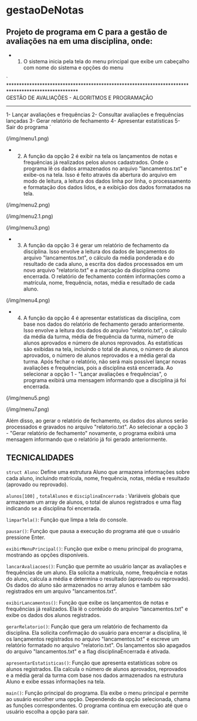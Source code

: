 # gestaoDeNotas

## Projeto de programa em C para a gestão de avaliações na em uma disciplina, onde: 



* 1. O sistema inicia pela tela do menu principal que exibe um cabeçalho com nome do sistema e opções do menu

` ***************************************************************************************************  
                         GESTÃO DE AVALIAÇÕES - ALGORITMOS E PROGRAMAÇÃO 
  *************************************************************************************************** 
1- Lançar avaliações e frequências
2- Consultar avaliações e frequências lançadas
3- Gerar relatório de fechamento
4- Apresentar estatísticas
5- Sair do programa
`

(/img/menu1.png)

* 2. A função da opção 2 é exibir na tela os lançamentos de notas e frequências já realizados pelos alunos cadastrados. Onde o programa lê os dados armazenados no arquivo "lancamentos.txt" e exibe-os na tela. Isso é feito através da abertura do arquivo em modo de leitura, a leitura dos dados linha por linha, o processamento e formatação dos dados lidos, e a exibição dos dados formatados na tela.

(/img/menu2.png)

(/img/menu2.1.png)

(/img/menu3.png)



* 3. A função da opção 3 é gerar um relatório de fechamento da disciplina. Isso envolve a leitura dos dados de lançamentos do arquivo "lancamentos.txt", o cálculo da média ponderada e do resultado de cada aluno, a escrita dos dados processados em um novo arquivo "relatorio.txt" e a marcação da disciplina como encerrada. O relatório de fechamento contém informações como a matrícula, nome, frequência, notas, média e resultado de cada aluno.

(/img/menu4.png)


* 4. A função da opção 4 é apresentar estatísticas da disciplina, com base nos dados do relatório de fechamento gerado anteriormente. Isso envolve a leitura dos dados do arquivo "relatorio.txt", o cálculo da média da turma, média de frequência da turma, número de alunos aprovados e número de alunos reprovados. As estatísticas são exibidas na tela, incluindo o total de alunos, o número de alunos aprovados, o número de alunos reprovados e a média geral da turma. Após fechar o relatório, não será mais possível lançar novas avaliações e frequências, pois a disciplina está encerrada. Ao selecionar a opção 1 - "Lançar avaliações e frequências", o programa exibirá uma mensagem informando que a disciplina já foi encerrada.

(/img/menu5.png)

(/img/menu7.png)


Além disso, ao gerar o relatório de fechamento, os dados dos alunos serão processados e gravados no arquivo "relatorio.txt". Ao selecionar a opção 3 - "Gerar relatório de fechamento" novamente, o programa exibirá uma mensagem informando que o relatório já foi gerado anteriormente.

## TECNICALIDADES

`struct Aluno`: Define uma estrutura Aluno que armazena informações sobre cada aluno, incluindo matrícula, nome, frequência, notas, média e resultado (aprovado ou reprovado).

`alunos[100]` , `totalAlunos` e `disciplinaEncerrada` : Variáveis globais que armazenam um array de alunos, o total de alunos registrados e uma flag indicando se a disciplina foi encerrada.

`limparTela()`: Função que limpa a tela do console.

`pausar()`: Função que pausa a execução do programa até que o usuário pressione Enter.

`exibirMenuPrincipal()`: Função que exibe o menu principal do programa, mostrando as opções disponíveis.

`lancarAvaliacoes()`: Função que permite ao usuário lançar as avaliações e frequências de um aluno. Ela solicita a matrícula, nome, frequência e notas do aluno, calcula a média e determina o resultado (aprovado ou reprovado). Os dados do aluno são armazenados no array alunos e também são registrados em um arquivo "lancamentos.txt".

`exibirLancamentos()`: Função que exibe os lançamentos de notas e frequências já realizados. Ela lê o conteúdo do arquivo "lancamentos.txt" e exibe os dados dos alunos registrados.

`gerarRelatorio()`: Função que gera um relatório de fechamento da disciplina. Ela solicita confirmação do usuário para encerrar a disciplina, lê os lançamentos registrados no arquivo "lancamentos.txt" e escreve um relatório formatado no arquivo "relatorio.txt". Os lançamentos são apagados do arquivo "lancamentos.txt" e a flag disciplinaEncerrada é ativada.

`apresentarEstatisticas()`: Função que apresenta estatísticas sobre os alunos registrados. Ela calcula o número de alunos aprovados, reprovados e a média geral da turma com base nos dados armazenados na estrutura Aluno e exibe essas informações na tela.

`main()`: Função principal do programa. Ela exibe o menu principal e permite ao usuário escolher uma opção. Dependendo da opção selecionada, chama as funções correspondentes. O programa continua em execução até que o usuário escolha a opção para sair.